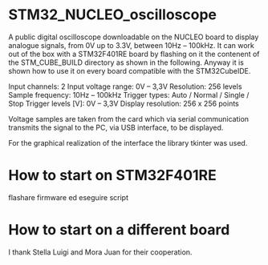 # STM32_NUCLEO_oscilloscope
A public digital oscilloscope downloadable on the NUCLEO board to display analogue signals, from 0V up to 3.3V, between 10Hz – 100kHz.
It can work out of the box with a STM32F401RE board by flashing on it the contenent of the STM_CUBE_BUILD directory as shown in the following.
Anyway it is shown how to use it on every board compatible with the STM32CubeIDE.

Input channels: 2
Input voltage range: 0V – 3,3V
Resolution: 256 levels
Sample frequency: 10Hz – 100kHz
Trigger types:  Auto / Normal / Single / Stop
Trigger levels [V]: 0V – 3,3V
Display resolution: 256 x 256 points

Voltage samples are taken from the card which via serial communication transmits the signal to the PC, via USB interface, to be displayed.

For the graphical realization of the interface the library tkinter was used.

# How to start on STM32F401RE

flashare firmware ed eseguire script

# How to start on a different board




I thank Stella Luigi and Mora Juan for their cooperation.
